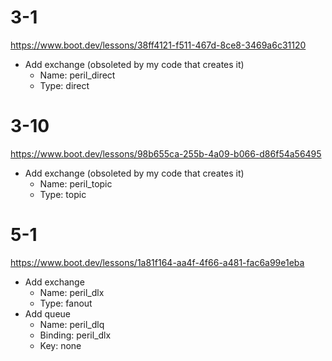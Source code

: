 # 3-1
https://www.boot.dev/lessons/38ff4121-f511-467d-8ce8-3469a6c31120
- Add exchange (obsoleted by my code that creates it)
  - Name: peril_direct
  - Type: direct

# 3-10
https://www.boot.dev/lessons/98b655ca-255b-4a09-b066-d86f54a56495
- Add exchange (obsoleted by my code that creates it)
  - Name: peril_topic
  - Type: topic

# 5-1
https://www.boot.dev/lessons/1a81f164-aa4f-4f66-a481-fac6a99e1eba
- Add exchange
  - Name: peril_dlx
  - Type: fanout
- Add queue
  - Name: peril_dlq
  - Binding: peril_dlx
  - Key: none